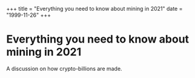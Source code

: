 +++
title = "Everything you need to know about mining in 2021"
date = "1999-11-26"
+++



# Everything you need to know about mining in 2021

A discussion on how crypto-billions are made.

